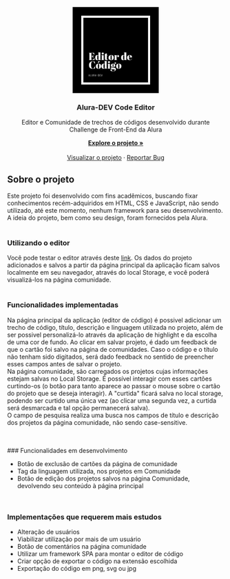 <div align="center">
  
  <img align="center" src="img/logo.png" width="200">

  <h3 align="center">Alura-DEV Code Editor</h3>



  <p align="center">Editor e Comunidade de trechos de códigos desenvolvido durante Challenge de Front-End da Alura</p>
    <a href="https://github.com/priscilasanches/alurachallenge_frontend"><strong>Explore o projeto »</strong></a>
    <br>
    <br>
    <a href="https://alurachallenge-frontend.vercel.app/">Visualizar o projeto</a>
    ·
    <a href="https://github.com/priscilasanches/alurachallenge_frontend/issues">Reportar Bug</a>

</div>

## Sobre o projeto
Este projeto foi desenvolvido com fins acadêmicos, buscando fixar conhecimentos recém-adquiridos em HTML, CSS e JavaScript, não sendo utilizado, até este momento, nenhum framework para seu desenvolvimento.
<br>A ideia do projeto, bem como seu design, foram fornecidos pela Alura.
<br>
<br>

### Utilizando o editor

Você pode testar o editor através deste <a href="https://alurachallenge-frontend.vercel.app/">link</a>. Os dados do projeto adicionados e salvos a partir da página principal da aplicação ficam salvos localmente em seu navegador, através do local Storage, e você poderá visualizá-los na página comunidade.
<br>
<br>

### Funcionalidades implementadas
Na página principal da aplicação (editor de código) é possivel adicionar um trecho de código, título, descrição e linguagem utilizada no projeto, além de ser possivel personalizá-lo através da aplicação de highlight e da escolha de uma cor de fundo. Ao clicar em salvar projeto, é dado um feedback de que o cartão foi salvo na página de comunidades. Caso o código e o título não tenham sido digitados, será dado feedback no sentido de preencher esses campos antes de salvar o projeto.<br>
Na página comunidade, são carregados os projetos cujas informações estejam salvas no Local Storage. É possível interagir com esses cartões curtindo-os (o botão para tanto aparece ao passar o mouse sobre o cartão do projeto que se deseja interagir). A "curtida" ficará salva no local storage, podendo ser curtido uma única vez (ao clicar uma segunda vez, a curtida será desmarcada e tal opção permanecerá salva).<br>
O campo de pesquisa realiza uma busca nos campos de título e descrição dos projetos da página comunidade, não sendo case-sensitive.

<br>
<br>
### Funcionalidades em desenvolvimento

<ul>
  <li>Botão de exclusão de cartões da página de comunidade</li>
  <li>Tag da linguagem utilizada, nos projetos em Comunidade</li>
  <li>Botão de edição dos projetos salvos na página Comunidade, devolvendo seu conteúdo à página principal</li>
</ul>
<br>

### Implementações que requerem mais estudos

<ul>
  <li>Alteração de usuários</li>
  <li>Viabilizar utilização por mais de um usuário</li>
  <li>Botão de comentários na página comunidade</li>
  <li>Utilizar um framework SPA para montar o editor de código</li>
  <li>Criar opção de exportar o código na extensão escolhida</li>
  <li>Exportação do código em png, svg ou jpg</li>
</ul>



